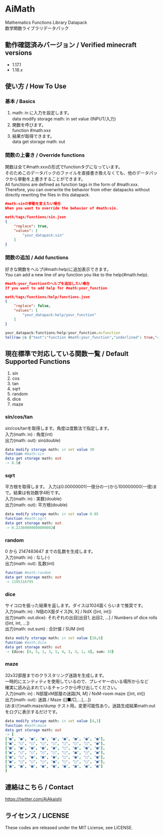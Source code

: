 # AiMath

Mathematics Functions Library Datapack  
数学関数ライブラリデータパック

## 動作確認済みバージョン / Verified minecraft versions

- 1.17.1
- 1.18.x

## 使い方 / How To Use

### 基本 / Basics

1. math: in に入力を設定します。  
data modify storage math: in set value (INPUT/入力)
2. 関数を呼びます。  
function #math:xxx
3. 結果が取得できます。  
data get storage math: out

### 関数の上書き / Override functions

関数は全て#math:xxxの形式でfunctionタグになっています。  
そのためこのデータパックのファイルを直接書き換えなくても、他のデータパックから挙動を上書きすることができます。  
All functions are defined as function tags in the form of #math:xxx.  
Therefore, you can overwrite the behavior from other datapacks without directly rewriting the files in this datapack.  

```json
#math:sinの挙動を変えたい場合  
When you want to override the behavior of #math:sin.  
  
math/tags/functions/sin.json  
{  
    "replace": true,  
    "values": [  
        "your_datapack:sin"  
    ]  
}
```

### 関数の追加 / Add functions

好きな関数をヘルプ(#math:help)に追加表示できます。  
You can add a new line of any function you like to the help(#math:help).  
  
```json
#math:your_functionのヘルプを追加したい場合  
If you want to add help for #math:your_function  

math/tags/functions/help/functions.json  
{  
    "replace": false,  
    "values": [  
        "your_datapack:help/your_function"  
    ]  
}
```

```nim
your_datapack/functions/help/your_function.mcfunction  
tellraw @s {"text":"function #math:your_function","underlined": true,"clickEvent": {"action": "run_command","value": "/function your_datapack:your_function/help"}}
```

## 現在標準で対応している関数一覧 / Default Supported Functions

1. sin
2. cos
3. tan
4. sqrt
5. random
6. dice
7. maze

### sin/cos/tan

sin/cos/tanを取得します。角度は度数法で指定します。  
入力(math: in) : 角度(int)  
出力(math: out): sin(double)

```nim
data modify storage math: in set value 30
function #math:sin
data get storage math: out
-> 0.5d
```

### sqrt

平方根を取得します。
入力は0.00000001(一億分の一)から100000000(一億)まで。結果は有効数字4桁です。  
入力(math: in) : 実数(double)  
出力(math: out): 平方根(double)

```nim
data modify storage math: in set value 0.05
function #math:sqrt
data get storage math: out
-> 0.22360000000000002d
```

### random

0 から 2147483647 までの乱数を生成します。  
入力(math: in) : なし(-)  
出力(math: out): 乱数(int)

```nim
function #math:random
data get storage math: out
-> 1195316795
```

### dice

サイコロを振った結果を返します。ダイスは1024面くらいまで推奨です。  
入力(math: in)      : N個のX面ダイス[N, X] / NdX ([int, int])  
出力(math: out.dice): それぞれの出目[出目1, 出目2, ...] / Numbers of dice rolls ([int, int, ...])  
出力(math: out.sum) : 合計値 / SUM (int)

```nim
data modify storage math: in set value [10,6]
function #math:dice
data get storage math: out
-> {dice: [4, 5, 1, 3, 5, 4, 3, 3, 1, 4], sum: 33}
```

### maze

32x32部屋までのクラスタリング迷路を生成します。  
一時的にエンティティを使用しているので、プレイヤーのいる場所からなど  
確実に読み込まれているチャンクから呼び出してください。  
入力(math: in)      : N部屋xM部屋の迷路[N, M] / NxM-room maze ([int, int])  
出力(math: out): 迷路 / Maze ([[■/□,...],...])  
(おまけ)math:maze/dump
テスト用。変更可能性あり。迷路生成結果math:outをログに表示するだけです。

```nim
data modify storage math: in set value [4,3]
function #math:maze
data get storage math: out
-> [
["■", "■", "■", "■", "■", "■", "■", "■", "■"],
["■", "□", "□", "□", "□", "□", "□", "□", "■"],
["■", "■", "■", "■", "■", "□", "■", "■", "■"],
["■", "□", "□", "□", "□", "□", "■", "□", "■"],
["■", "□", "■", "■", "■", "□", "■", "□", "■"],
["■", "□", "□", "□", "■", "□", "□", "□", "■"],
["■", "■", "■", "■", "■", "■", "■", "■", "■"]
]
```
## 連絡はこちら / Contact

<https://twitter.com/AiAkaishi>

## ライセンス / LICENSE

These codes are released under the MIT License, see LICENSE.
